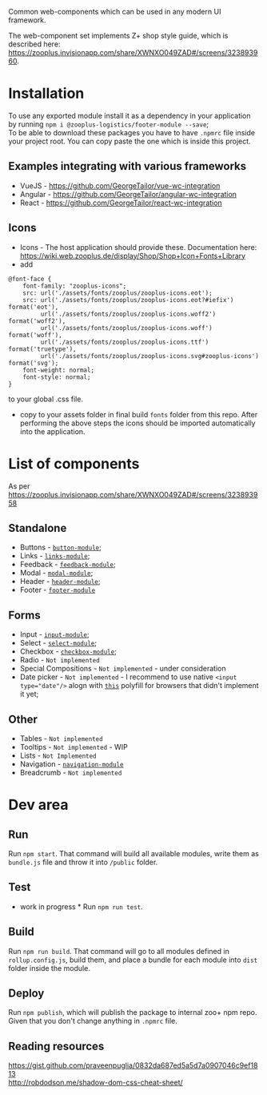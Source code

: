 Common web-components which can be used in any modern UI framework.

The web-component set implements Z+ shop style guide, which is described here: https://zooplus.invisionapp.com/share/XWNXO049ZAD#/screens/323893960.

# Installation
To use any exported module install it as a dependency in your application by running `npm i @zooplus-logistics/footer-module --save`;      
To be able to download these packages you have to have `.npmrc` file inside your project root. You can copy paste the one which is inside this project.      

## Examples integrating with various frameworks
+ VueJS - https://github.com/GeorgeTailor/vue-wc-integration
+ Angular - https://github.com/GeorgeTailor/angular-wc-integration
+ React - https://github.com/GeorgeTailor/react-wc-integration

## Icons
+ Icons - The host application should provide these. Documentation here: https://wiki.web.zooplus.de/display/Shop/Shop+Icon+Fonts+Library
+ add 
```
@font-face {
    font-family: "zooplus-icons";
    src: url('./assets/fonts/zooplus/zooplus-icons.eot');
    src: url('./assets/fonts/zooplus/zooplus-icons.eot?#iefix') format('eot'),
         url('./assets/fonts/zooplus/zooplus-icons.woff2') format('woff2'),
         url('./assets/fonts/zooplus/zooplus-icons.woff') format('woff'),
         url('./assets/fonts/zooplus/zooplus-icons.ttf') format('truetype'),
         url('./assets/fonts/zooplus/zooplus-icons.svg#zooplus-icons') format('svg');
    font-weight: normal;
    font-style: normal;
}
```
to your global .css file.
+ copy to your assets folder in final build `fonts` folder from this repo.
After performing the above steps the icons should be imported automatically into the application.

# List of components
As per https://zooplus.invisionapp.com/share/XWNXO049ZAD#/screens/323893958

## Standalone
+ Buttons - [`button-module`](https://src.private.zooplus.net/projects/LCOM/repos/web-components/browse/zoo-modules/button-module);
+ Links - [`links-module`](https://src.private.zooplus.net/projects/LCOM/repos/web-components/browse/zoo-modules/link-module);
+ Feedback - [`feedback-module`](https://src.private.zooplus.net/projects/LCOM/repos/web-components/browse/zoo-modules/feedback-module);
+ Modal - [`modal-module`](https://src.private.zooplus.net/projects/LCOM/repos/web-components/browse/zoo-modules/modal-module);
+ Header - [`header-module`](https://src.private.zooplus.net/projects/LCOM/repos/web-components/browse/zoo-modules/header-module);
+ Footer - [`footer-module`](https://src.private.zooplus.net/projects/LCOM/repos/web-components/browse/zoo-modules/footer-module)

## Forms
+ Input - [`input-module`](https://src.private.zooplus.net/projects/LCOM/repos/web-components/browse/zoo-modules/input-module);
+ Select - [`select-module`](https://src.private.zooplus.net/projects/LCOM/repos/web-components/browse/zoo-modules/select-module);
+ Checkbox - [`checkbox-module`](https://src.private.zooplus.net/projects/LCOM/repos/web-components/browse/zoo-modules/checkbox-module);
+ Radio - `Not implemented`
+ Special Compositions - `Not implemented` - under consideration
+ Date picker - `Not implemented` - I recommend to use native `<input type="date"/>` alogn with [`this`](https://github.com/jcgertig/date-input-polyfill) polyfill for browsers that didn't implement it yet;

## Other
+ Tables - `Not implemented`
+ Tooltips - `Not implemented` - WIP
+ Lists  - `Not Implemented`
+ Navigation - [`navigation-module`](https://src.private.zooplus.net/projects/LCOM/repos/web-components/browse/zoo-modules/navigation-module)
+ Breadcrumb - `Not implemented`



# Dev area
## Run
Run `npm start`. That command will build all available modules, write them as `bundle.js` file and throw it into `/public` folder.

## Test
* work in progress *
Run `npm run test`.

## Build
Run `npm run build`. That command will go to all modules defined in `rollup.config.js`, build them, and place a bundle for each module into `dist` folder inside the module.

## Deploy
Run `npm publish`, which will publish the package to internal zoo+ npm repo. Given that you don't change anything in `.npmrc` file.

## Reading resources
https://gist.github.com/praveenpuglia/0832da687ed5a5d7a0907046c9ef1813      
http://robdodson.me/shadow-dom-css-cheat-sheet/